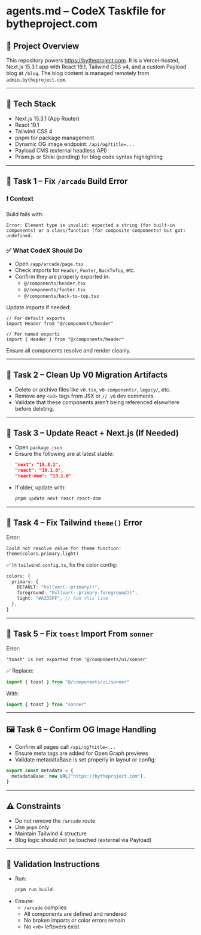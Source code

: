 # agents.md – CodeX Taskfile for bytheproject.com

## 📌 Project Overview

This repository powers https://bytheproject.com. It is a Vercel-hosted, Next.js 15.3.1 app with React 19.1, Tailwind CSS v4, and a custom Payload blog at `/blog`. The blog content is managed remotely from `admin.bytheproject.com`.

---

## 🔧 Tech Stack

- Next.js 15.3.1 (App Router)
- React 19.1
- Tailwind CSS 4
- pnpm for package management
- Dynamic OG image endpoint: `/api/og?title=...`
- Payload CMS (external headless API)
- Prism.js or Shiki (pending) for blog code syntax highlighting

---

## 🧹 Task 1 – Fix `/arcade` Build Error

### ❗ Context

Build fails with:

```
Error: Element type is invalid: expected a string (for built-in components) or a class/function (for composite components) but got: undefined.
```

### ✅ What CodeX Should Do

- Open `/app/arcade/page.tsx`
- Check imports for `Header`, `Footer`, `BackToTop`, etc.
- Confirm they are properly exported in:
  - `@/components/header.tsx`
  - `@/components/footer.tsx`
  - `@/components/back-to-top.tsx`

Update imports if needed:
```tsx
// For default exports
import Header from "@/components/header"

// For named exports
import { Header } from "@/components/header"
```

Ensure all components resolve and render cleanly.

---

## 🧼 Task 2 – Clean Up V0 Migration Artifacts

- Delete or archive files like `v0.tsx`, `v0-components/`, `legacy/`, etc.
- Remove any `<v0>` tags from JSX or `// v0` dev comments.
- Validate that these components aren’t being referenced elsewhere before deleting.

---

## 🔁 Task 3 – Update React + Next.js (If Needed)

- Open `package.json`
- Ensure the following are at latest stable:
  ```json
  "next": "15.3.1",
  "react": "19.1.0",
  "react-dom": "19.1.0"
  ```
- If older, update with:
  ```bash
  pnpm update next react react-dom
  ```

---

## 🎨 Task 4 – Fix Tailwind `theme()` Error

Error:
```
Could not resolve value for theme function: theme(colors.primary.light)
```

✅ In `tailwind.config.ts`, fix the color config:
```ts
colors: {
  primary: {
    DEFAULT: "hsl(var(--primary))",
    foreground: "hsl(var(--primary-foreground))",
    light: "#A3D5FF", // Add this line
  },
}
```

---

## 📢 Task 5 – Fix `toast` Import From `sonner`

Error:
```
'toast' is not exported from '@/components/ui/sonner'
```

✅ Replace:
```ts
import { toast } from "@/components/ui/sonner"
```

With:
```ts
import { toast } from "sonner"
```

---

## 🖼️ Task 6 – Confirm OG Image Handling

- Confirm all pages call `/api/og?title=...`
- Ensure meta tags are added for Open Graph previews
- Validate metadataBase is set properly in layout or config:
```ts
export const metadata = {
  metadataBase: new URL("https://bytheproject.com"),
}
```

---

## ⚠️ Constraints

- Do not remove the `/arcade` route
- Use `pnpm` only
- Maintain Tailwind 4 structure
- Blog logic should not be touched (external via Payload)

---

## 🥪 Validation Instructions

- Run:
  ```bash
  pnpm run build
  ```
- Ensure:
  - `/arcade` compiles
  - All components are defined and rendered
  - No broken imports or color errors remain
  - No `<v0>` leftovers exist





